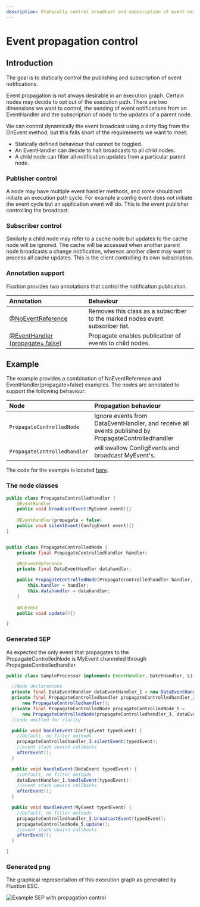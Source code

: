 ```yaml
---
description: Statically control broadcast and subscription of event notifications
---
```


# Event propagation control

## Introduction

The goal is to statically control the publishing and subscription of event notifications. 

Event propagation is not always desirable in an execution graph. Certain nodes may decide to opt out of the execution path. There are two dimensions we want to control, the sending of event notifications from an EventHandler and the subscription of node to the updates of a parent node.

We can control dynamically the event broadcast using a dirty flag from the OnEvent method, but this falls short of the requirements we want to meet:

* Statically defined behaviour that cannot be toggled.
* An EventHandler can decide to halt broadcasts to all child nodes.
* A child node can filter all notification updates from a particular parent node.

### Publisher control

A node may have multiple event handler methods, and some should not initiate an execution path cycle. For example a config event does not initiate the event cycle but an application event will do. This is the event publisher controlling the broadcast.

### Subscriber control

Similarly a child node may refer to a cache node but updates to the cache node will be ignored. The cache will be accessed when another parent node broadcasts a change notification, whereas another client may want to process all cache updates. This is the client controlling its own subscription.

### Annotation support

Fluxtion provides two annotations that control the notification publication.

| Annotation | Behaviour |
| :--- | :--- |
| [@NoEventReference](https://github.com/v12technology/fluxtion/blob/master/builder/src/main/java/com/fluxtion/api/annotations/NoEventReference.java) | Removes this class as a subscriber to the marked nodes event subscriber list. |
| [@EventHandler \(propagate= false\)](https://github.com/v12technology/fluxtion/blob/master/api/src/main/java/com/fluxtion/runtime/lifecycle/EventHandler.java) | Propagate enables publication of events to child nodes. |

## Example

The example provides a combination of NoEventReference and EventHandler\(propagate=false\) examples. The nodes are annotated to support the following behaviour:

| Node | Propagation behaviour |
| :--- | :--- |
| `PropagateControlledNode`  | Ignore events from DataEventHandler, and receive all events published by PropagateControlledhandler |
| `PropagateControlledhandler` | will swallow ConfigEvents and broadcast MyEvent's. |

The code for the example is located [here](https://github.com/v12technology/fluxtion/tree/master/examples/documentation-examples/src/main/java/com/fluxtion/example/core/events/propagation).

### The node classes

```java
public class PropagateControlledhandler {
    @EventHandler
    public void broadcastEvent(MyEvent event){}
    
    @EventHandler(propagate = false)
    public void silentEvent(ConfigEvent event){}
}


public class PropagateControlledNode {
    private final PropagateControlledhandler handler;

    @NoEventReference
    private final DataEventHandler datahandler;

    public PropagateControlledNode(PropagateControlledhandler handler, DataEventHandler datahandler) {
        this.handler = handler;
        this.datahandler = datahandler;
    }
    
    @OnEvent
    public void update(){}

}

```

### Generated SEP

As expected the only event that propagates to the PropagateControlledNode is MyEvent channeled through PropagateControlledhandler.

```java
public class SampleProcessor implements EventHandler, BatchHandler, Lifecycle {

  //Node declarations
  private final DataEventHandler dataEventHandler_1 = new DataEventHandler();
  private final PropagateControlledhandler propagateControlledhandler_3 =
      new PropagateControlledhandler();
  private final PropagateControlledNode propagateControlledNode_5 =
      new PropagateControlledNode(propagateControlledhandler_3, dataEventHandler_1);
  //code omitted for clarity

  public void handleEvent(ConfigEvent typedEvent) {
    //Default, no filter methods
    propagateControlledhandler_3.silentEvent(typedEvent);
    //event stack unwind callbacks
    afterEvent();
  }

  public void handleEvent(DataEvent typedEvent) {
    //Default, no filter methods
    dataEventHandler_1.handleEvent(typedEvent);
    //event stack unwind callbacks
    afterEvent();
  }

  public void handleEvent(MyEvent typedEvent) {
    //Default, no filter methods
    propagateControlledhandler_3.broadcastEvent(typedEvent);
    propagateControlledNode_5.update();
    //event stack unwind callbacks
    afterEvent();
  }

}
```

### Generated png

The graphical representation of this execution graph as generated by Fluxtion ESC.

![Example SEP with propagation control](../../../.gitbook/assets/sampleprocessor%20%282%29.png)



